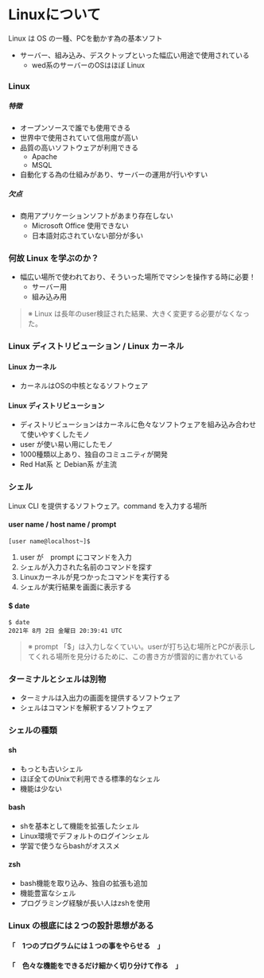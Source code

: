 # Linuxについて
Linux は OS の一種、PCを動かす為の基本ソフト
- サーバー、組み込み、デスクトップといった幅広い用途で使用されている
   - wed系のサーバーのOSはほぼ Linux
### Linux
##### 特徴
- オープンソースで誰でも使用できる
- 世界中で使用されていて信用度が高い
- 品質の高いソフトウェアが利用できる
   - Apache
   - MSQL
- 自動化する為の仕組みがあり、サーバーの運用が行いやすい
##### 欠点
- 商用アプリケーションソフトがあまり存在しない
   - Microsoft Office 使用できない
   - 日本語対応されていない部分が多い
### 何故 Linux を学ぶのか？
- 幅広い場所で使われており、そういった場所でマシンを操作する時に必要！
   - サーバー用
   - 組み込み用
>※ Linux は長年のuser検証された結果、大きく変更する必要がなくなった。
### Linux ディストリビューション / Linux カーネル
#### Linux カーネル
- カーネルはOSの中核となるソフトウェア
#### Linux ディストリビューション
- ディストリビューションはカーネルに色々なソフトウェアを組み込み合わせて使いやすくしたモノ
- user が使い易い用にしたモノ
- 1000種類以上あり、独自のコミュニティが開発
- Red Hat系 と Debian系 が主流
### シェル
Linux CLI を提供するソフトウェア。command を入力する場所
#### user name / host name / prompt
    [user name@localhost~]$
1. user が　prompt にコマンドを入力
2. シェルが入力された名前のコマンドを探す
3. Linuxカーネルが見つかったコマンドを実行する
4. シェルが実行結果を画面に表示する
#### $ date
    $ date
    2021年 8月 2日 金曜日 20:39:41 UTC
>※ prompt 「$」は入力しなくていい。userが打ち込む場所とPCが表示してくれる場所を見分けるために、この書き方が慣習的に書かれている
### ターミナルとシェルは別物
- ターミナルは入出力の画面を提供するソフトウェア
- シェルはコマンドを解釈するソフトウェア
### シェルの種類
#### sh
- もっとも古いシェル
- ほぼ全てのUnixで利用できる標準的なシェル
- 機能は少ない
#### bash
- shを基本として機能を拡張したシェル
- Linux環境でデフォルトのログインシェル
- 学習で使うならbashがオススメ
#### zsh
- bash機能を取り込み、独自の拡張も追加
- 機能豊富なシェル
- プログラミング経験が長い人はzshを使用
### Linux の根底には２つの設計思想がある
#### 「　1つのプログラムには１つの事をやらせる　」
#### 「　色々な機能をできるだけ細かく切り分けて作る　」
